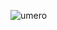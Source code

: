 

<!--
**horanmustaplot/horanmustaplot** is a ✨ _special_ ✨ repository because its `README.md` (this file) appears on your GitHub profile.

Here are some ideas to get you started: -->

![umero](https://github.com/horanmustaplot/horanmustaplot/assets/152083466/7fe2dfb1-41c4-4df2-98d7-488b199895c5)

